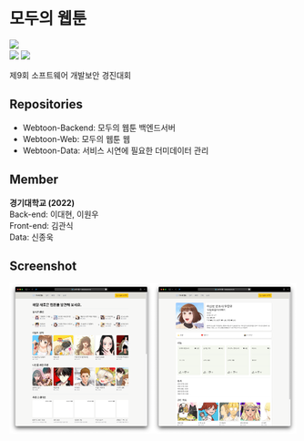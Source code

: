 # 모두의 웹툰

<a href="https://securecoding.software"/><img src="https://img.shields.io/badge/소개딩%20해커톤%20시즌4-최우수-9cf"/></a> <br>
<img src="https://img.shields.io/badge/React-61DAFB?style=flat&logo=React&logoColor=white"/>
<img src="https://img.shields.io/badge/MariaDB-003545?style=flat&logo=MariaDB&logoColor=white"/>

제9회 소프트웨어 개발보안 경진대회

## Repositories

- Webtoon-Backend: 모두의 웹툰 백엔드서버
- Webtoon-Web: 모두의 웹툰 웹
- Webtoon-Data: 서비스 시연에 필요한 더미데이터 관리

## Member

<b>경기대학교 (2022)</b><br>
Back-end: 이대현, 이원우<br>
Front-end: 김관식<br>
Data: 신종욱


## Screenshot

<div align="center">
  <img src = "/profile/screenshot/main.png" width = "50%"><img src = "/profile/screenshot/page.png" width = "50%">
</div>

